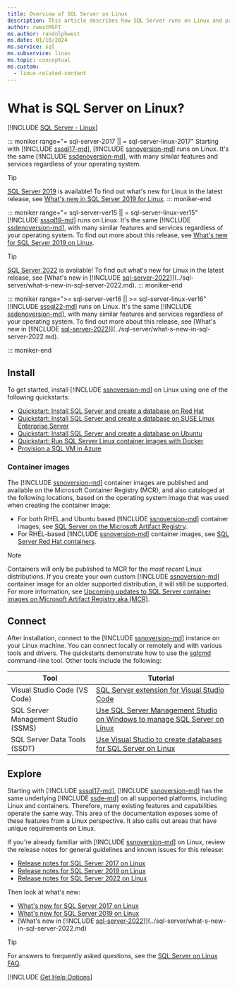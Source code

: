 ```yaml
---
title: Overview of SQL Server on Linux
description: This article describes how SQL Server runs on Linux and provides information on how to learn more.
author: rwestMSFT
ms.author: randolphwest
ms.date: 01/10/2024
ms.service: sql
ms.subservice: linux
ms.topic: conceptual
ms.custom:
  - linux-related-content
---
```

# What is SQL Server on Linux?

[!INCLUDE [SQL Server - Linux](../includes/applies-to-version/sql-linux.md)]

::: moniker range="= sql-server-2017 || = sql-server-linux-2017"
Starting with [!INCLUDE [sssql17-md](../includes/sssql17-md.md)], [!INCLUDE [ssnoversion-md](../includes/ssnoversion-md.md)] runs on Linux. It's the same [!INCLUDE [ssdenoversion-md](../includes/ssdenoversion-md.md)], with many similar features and services regardless of your operating system.

> [!TIP]  
> [SQL Server 2019](sql-server-linux-overview.md?view=sql-server-ver15&preserve-view=true) is available! To find out what's new for Linux in the latest release, see [What's new in SQL Server 2019 for Linux](sql-server-linux-whats-new-2019.md?view=sql-server-ver15&preserve-view=true).
::: moniker-end

::: moniker range="= sql-server-ver15 || = sql-server-linux-ver15"
[!INCLUDE [sssql19-md](../includes/sssql19-md.md)] runs on Linux. It's the same [!INCLUDE [ssdenoversion-md](../includes/ssdenoversion-md.md)], with many similar features and services regardless of your operating system. To find out more about this release, see [What's new for SQL Server 2019 on Linux](sql-server-linux-whats-new-2019.md).

> [!TIP]  
> [SQL Server 2022](sql-server-linux-overview.md?view=sql-server-ver16&preserve-view=true) is available! To find out what's new for Linux in the latest release, see [What's new in [!INCLUDE [sql-server-2022](../includes/sssql22-md.md)]](../sql-server/what-s-new-in-sql-server-2022.md).
::: moniker-end

::: moniker range=">= sql-server-ver16 || >= sql-server-linux-ver16"
[!INCLUDE [sssql22-md](../includes/sssql22-md.md)] runs on Linux. It's the same [!INCLUDE [ssdenoversion-md](../includes/ssdenoversion-md.md)], with many similar features and services regardless of your operating system. To find out more about this release, see [What's new in [!INCLUDE [sql-server-2022](../includes/sssql22-md.md)]](../sql-server/what-s-new-in-sql-server-2022.md).

::: moniker-end

## Install

To get started, install [!INCLUDE [ssnoversion-md](../includes/ssnoversion-md.md)] on Linux using one of the following quickstarts:

- [Quickstart: Install SQL Server and create a database on Red Hat](quickstart-install-connect-red-hat.md)
- [Quickstart: Install SQL Server and create a database on SUSE Linux Enterprise Server](quickstart-install-connect-suse.md)
- [Quickstart: Install SQL Server and create a database on Ubuntu](quickstart-install-connect-ubuntu.md)
- [Quickstart: Run SQL Server Linux container images with Docker](quickstart-install-connect-docker.md)
- [Provision a SQL VM in Azure](/azure/azure-sql/virtual-machines/linux/sql-vm-create-portal-quickstart?toc=/sql/toc/toc.json)

### Container images

The [!INCLUDE [ssnoversion-md](../includes/ssnoversion-md.md)] container images are published and available on the Microsoft Container Registry (MCR), and also cataloged at the following locations, based on the operating system image that was used when creating the container image:

- For both RHEL and Ubuntu based [!INCLUDE [ssnoversion-md](../includes/ssnoversion-md.md)] container images, see [SQL Server on the Microsoft Artifact Registry](https://mcr.microsoft.com/catalog?cat=Databases).
- For RHEL-based [!INCLUDE [ssnoversion-md](../includes/ssnoversion-md.md)] container images, see [SQL Server Red Hat containers](https://catalog.redhat.com/software/containers/mssql/rhel/server/61f2f612f385723914ed60bc).

> [!NOTE]  
> Containers will only be published to MCR for the *most recent* Linux distributions. If you create your own custom [!INCLUDE [ssnoversion-md](../includes/ssnoversion-md.md)] container image for an older supported distribution, it will still be supported. For more information, see [Upcoming updates to SQL Server container images on Microsoft Artifact Registry aka (MCR)](https://techcommunity.microsoft.com/t5/sql-server-blog/upcoming-updates-to-sql-server-container-images-on-microsoft/ba-p/3573013).

## Connect

After installation, connect to the [!INCLUDE [ssnoversion-md](../includes/ssnoversion-md.md)] instance on your Linux machine. You can connect locally or remotely and with various tools and drivers. The quickstarts demonstrate how to use the [sqlcmd](sql-server-linux-setup-tools.md) command-line tool. Other tools include the following:

| Tool | Tutorial |
| --- | --- |
| Visual Studio Code (VS Code) | [SQL Server extension for Visual Studio Code](../tools/visual-studio-code/sql-server-develop-use-vscode.md) |
| SQL Server Management Studio (SSMS) | [Use SQL Server Management Studio on Windows to manage SQL Server on Linux](sql-server-linux-manage-ssms.md) |
| SQL Server Data Tools (SSDT) | [Use Visual Studio to create databases for SQL Server on Linux](sql-server-linux-develop-use-ssdt.md) |

## Explore

Starting with [!INCLUDE [sssql17-md](../includes/sssql17-md.md)], [!INCLUDE [ssnoversion-md](../includes/ssnoversion-md.md)] has the same underlying [!INCLUDE [ssde-md](../includes/ssde-md.md)] on all supported platforms, including Linux and containers. Therefore, many existing features and capabilities operate the same way. This area of the documentation exposes some of these features from a Linux perspective. It also calls out areas that have unique requirements on Linux.

If you're already familiar with [!INCLUDE [ssnoversion-md](../includes/ssnoversion-md.md)] on Linux, review the release notes for general guidelines and known issues for this release:

- [Release notes for SQL Server 2017 on Linux](sql-server-linux-release-notes-2017.md)
- [Release notes for SQL Server 2019 on Linux](sql-server-linux-release-notes-2019.md)
- [Release notes for SQL Server 2022 on Linux](sql-server-linux-release-notes-2022.md)

Then look at what's new:

- [What's new for SQL Server 2017 on Linux](sql-server-linux-whats-new.md)
- [What's new for SQL Server 2019 on Linux](../sql-server/what-s-new-in-sql-server-2019.md#sql-server-on-linux)
- [What's new in [!INCLUDE [sql-server-2022](../includes/sssql22-md.md)]](../sql-server/what-s-new-in-sql-server-2022.md)

> [!TIP]  
> For answers to frequently asked questions, see the [SQL Server on Linux FAQ](sql-server-linux-faq.yml).

[!INCLUDE [Get Help Options](../includes/paragraph-content/get-help-options.md)]
